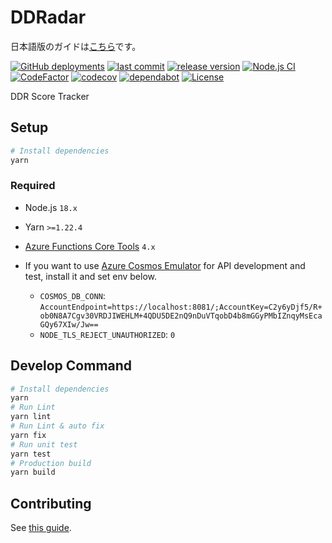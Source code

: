 # DDRadar

日本語版のガイドは[こちら](README-ja.md)です。

[![GitHub deployments](https://img.shields.io/github/deployments/ddradar/ddradar/staging?label=staging&logo=microsoft-azure)](https://red-tree-09d43c100-beta.eastasia.azurestaticapps.net/)
[![last commit](https://img.shields.io/github/last-commit/ddradar/ddradar "last commit")](https://github.com/ddradar/ddradar/commits/master)
[![release version](https://img.shields.io/github/v/release/ddradar/ddradar?sort=semver "release version")](https://github.com/ddradar/ddradar/releases)
[![Node.js CI](https://github.com/ddradar/ddradar/actions/workflows/nodejs.yml/badge.svg)](https://github.com/ddradar/ddradar/actions/workflows/nodejs.yml)
[![CodeFactor](https://www.codefactor.io/repository/github/ddradar/ddradar/badge "CodeFactor")](https://www.codefactor.io/repository/github/ddradar/ddradar)
[![codecov](https://codecov.io/gh/ddradar/ddradar/branch/master/graph/badge.svg?token=ynbl5vBONK "codecov")](https://codecov.io/gh/ddradar/ddradar)
[![dependabot](https://img.shields.io/static/v1?label=dependabot&message=enabled&color=green&logo=dependabot "dependabot")](https://github.com/ddradar/ddradar/network/updates)
[![License](https://img.shields.io/github/license/ddradar/ddradar)](LICENSE)

DDR Score Tracker

## Setup

```bash
# Install dependencies
yarn
```

### Required

- Node.js `18.x`
- Yarn `>=1.22.4`
- [Azure Functions Core Tools](https://github.com/Azure/azure-functions-core-tools) `4.x`

- If you want to use [Azure Cosmos Emulator](https://docs.microsoft.com/azure/cosmos-db/local-emulator) for API development and test, install it and set env below.
  - `COSMOS_DB_CONN`: `AccountEndpoint=https://localhost:8081/;AccountKey=C2y6yDjf5/R+ob0N8A7Cgv30VRDJIWEHLM+4QDU5DE2nQ9nDuVTqobD4b8mGGyPMbIZnqyMsEcaGQy67XIw/Jw==`
  - `NODE_TLS_REJECT_UNAUTHORIZED`: `0`

## Develop Command

```bash
# Install dependencies
yarn
# Run Lint
yarn lint
# Run Lint & auto fix
yarn fix
# Run unit test
yarn test
# Production build
yarn build
```

## Contributing

See [this guide](CONTRIBUTING.md).
